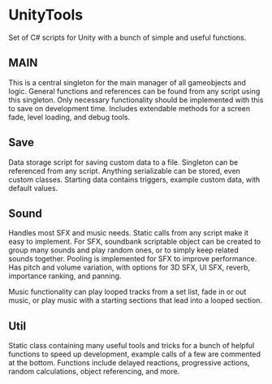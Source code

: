 # UnityTools
Set of C# scripts for Unity with a bunch of simple and useful functions.


## MAIN
This is a central singleton for the main manager of all gameobjects and logic. General functions and references can be found from any script using this singleton. Only necessary functionality should be implemented with this to save on development time. Includes extendable methods for a screen fade, level loading, and debug tools.

## Save
Data storage script for saving custom data to a file. Singleton can be referenced from any script. Anything serializable can be stored, even custom classes. Starting data contains triggers, example custom data, with default values.

## Sound
Handles most SFX and music needs. Static calls from any script make it easy to implement. For SFX, soundbank scriptable object can be created to group many sounds and play random ones, or to simply keep related sounds together. Pooling is implemented for SFX to improve performance. Has pitch and volume variation, with options for 3D SFX, UI SFX, reverb, importance ranking, and panning.

Music functionality can play looped tracks from a set list, fade in or out music, or play music with a starting sections that lead into a looped section.

## Util
Static class containing many useful tools and tricks for a bunch of helpful functions to speed up development, example calls of a few are commented at the bottom. Functions include delayed reactions, progressive actions, random calculations, object referencing, and more.
